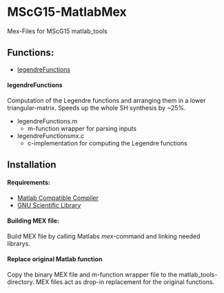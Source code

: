 MScG15-MatlabMex
======

Mex-Files for MScG15 matlab_tools

## Functions:
* [legendreFunctions](#legendreFunctions)

#### legendreFunctions
Computation of the Legendre functions and arranging them in a lower 
triangular-matrix. Speeds up the whole SH synthesis by ~25%.
* legendreFunctions.m
	* m-function wrapper for parsing inputs
* legendreFunctionsmx.c
	* c-implementation for computing the Legendre functions

## Installation
#### Requirements:
* [Matlab Compatible Compiler](https://de.mathworks.com/support/compilers.html)
* [GNU Scientific Library](https://www.gnu.org/software/gsl/)

#### Building MEX file:

Build MEX file by calling Matlabs *mex*-command and linking needed librarys. 

#### Replace original Matlab function
Copy the binary MEX file and m-function wrapper file to the
matlab_tools-directory. MEX files act as drop-in replacement for the original
functions.

